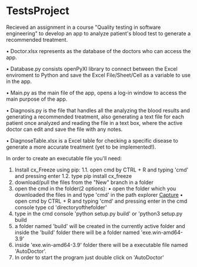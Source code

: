 # TestsProject

Recieved an assignment in a course "Quality testing in software engineering" to develop an app to analyze patient's blood test to generate a recommended treatment.

• Doctor.xlsx represents as the database of the doctors who can access the app.

• Database.py consists openPyXl library to connect between the Excel enviroment to Python and save the Excel File/Sheet/Cell as a variable to use in the app.

• Main.py as the main file of the app, opens a log-in window to access the main purpose of the app.

• Diagnosis.py is the file that handles all the analyzing the blood results and generating a recommended treatment, 
also generating a text file for each patient once analyzed and reading the file in a text box, where the active doctor can edit and save the file with any notes.

• DiagnoseTable.xlsx is a Excel table for checking a specific disease to generate a more accurate treatment (yet to be implemented!).


In order to create an executable file you'll need:
1. Install cx_Freeze using pip:
   1.1. open cmd by CTRL + R and typing 'cmd' and pressing enter
   1.2. type pip install cx_freeze
2. download/pull the files from the "New" branch in a folder
3. open the cmd in the folder(2 options):
   • open the folder which you downloaded the files in and type 'cmd' in the path explorer
   [Capture](https://user-images.githubusercontent.com/83203304/121799726-5584d100-cc36-11eb-944e-1608bd0c142b.JPG)
   • open cmd by CTRL + R and typing 'cmd' and pressing enter
     in the cmd console type cd 'directoryofthefolder'
4. type in the cmd console 'python setup.py build' or 'python3 setup.py build
5. a folder named 'build' will be created in the currently active folder and inside the 'build' folder there will be a folder named 'exe.win-amd64-3.9'
6. inside 'exe.win-amd64-3.9' folder there will be a executable file named 'AutoDoctor'.
7. In order to start the program just double click on 'AutoDoctor'
